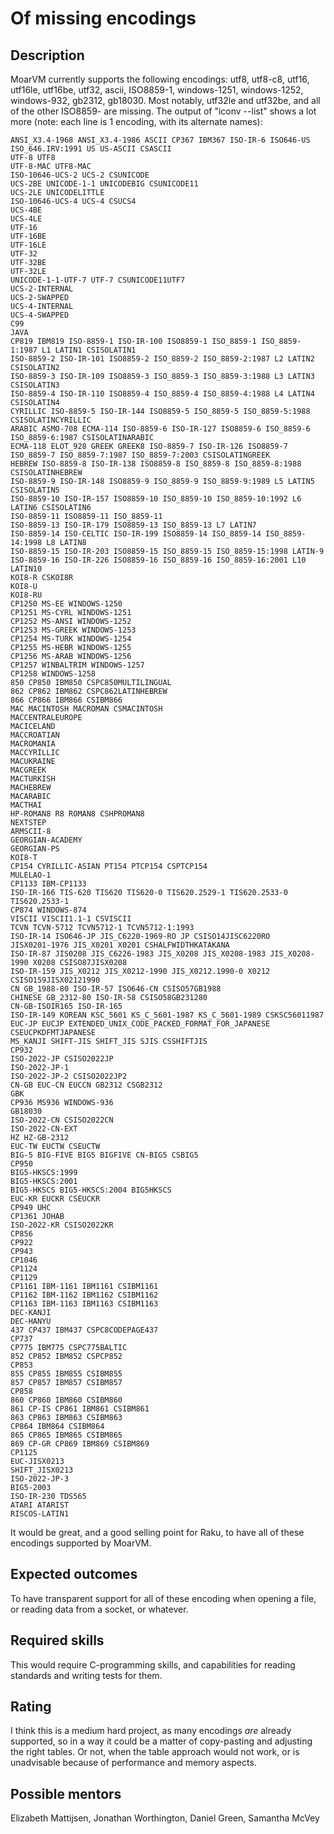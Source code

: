 Of missing encodings
====================

Description
-----------

MoarVM currently supports the following encodings: utf8, utf8-c8, utf16, utf16le, utf16be, utf32, ascii, ISO8859-1, windows-1251, windows-1252, windows-932, gb2312, gb18030.  Most notably, utf32le and utf32be, and all of the other ISO8859- are missing.  The output of "iconv --list" shows a lot more (note: each line is 1 encoding, with its alternate names):

    ANSI_X3.4-1968 ANSI_X3.4-1986 ASCII CP367 IBM367 ISO-IR-6 ISO646-US ISO_646.IRV:1991 US US-ASCII CSASCII
    UTF-8 UTF8
    UTF-8-MAC UTF8-MAC
    ISO-10646-UCS-2 UCS-2 CSUNICODE
    UCS-2BE UNICODE-1-1 UNICODEBIG CSUNICODE11
    UCS-2LE UNICODELITTLE
    ISO-10646-UCS-4 UCS-4 CSUCS4
    UCS-4BE
    UCS-4LE
    UTF-16
    UTF-16BE
    UTF-16LE
    UTF-32
    UTF-32BE
    UTF-32LE
    UNICODE-1-1-UTF-7 UTF-7 CSUNICODE11UTF7
    UCS-2-INTERNAL
    UCS-2-SWAPPED
    UCS-4-INTERNAL
    UCS-4-SWAPPED
    C99
    JAVA
    CP819 IBM819 ISO-8859-1 ISO-IR-100 ISO8859-1 ISO_8859-1 ISO_8859-1:1987 L1 LATIN1 CSISOLATIN1
    ISO-8859-2 ISO-IR-101 ISO8859-2 ISO_8859-2 ISO_8859-2:1987 L2 LATIN2 CSISOLATIN2
    ISO-8859-3 ISO-IR-109 ISO8859-3 ISO_8859-3 ISO_8859-3:1988 L3 LATIN3 CSISOLATIN3
    ISO-8859-4 ISO-IR-110 ISO8859-4 ISO_8859-4 ISO_8859-4:1988 L4 LATIN4 CSISOLATIN4
    CYRILLIC ISO-8859-5 ISO-IR-144 ISO8859-5 ISO_8859-5 ISO_8859-5:1988 CSISOLATINCYRILLIC
    ARABIC ASMO-708 ECMA-114 ISO-8859-6 ISO-IR-127 ISO8859-6 ISO_8859-6 ISO_8859-6:1987 CSISOLATINARABIC
    ECMA-118 ELOT_928 GREEK GREEK8 ISO-8859-7 ISO-IR-126 ISO8859-7 ISO_8859-7 ISO_8859-7:1987 ISO_8859-7:2003 CSISOLATINGREEK
    HEBREW ISO-8859-8 ISO-IR-138 ISO8859-8 ISO_8859-8 ISO_8859-8:1988 CSISOLATINHEBREW
    ISO-8859-9 ISO-IR-148 ISO8859-9 ISO_8859-9 ISO_8859-9:1989 L5 LATIN5 CSISOLATIN5
    ISO-8859-10 ISO-IR-157 ISO8859-10 ISO_8859-10 ISO_8859-10:1992 L6 LATIN6 CSISOLATIN6
    ISO-8859-11 ISO8859-11 ISO_8859-11
    ISO-8859-13 ISO-IR-179 ISO8859-13 ISO_8859-13 L7 LATIN7
    ISO-8859-14 ISO-CELTIC ISO-IR-199 ISO8859-14 ISO_8859-14 ISO_8859-14:1998 L8 LATIN8
    ISO-8859-15 ISO-IR-203 ISO8859-15 ISO_8859-15 ISO_8859-15:1998 LATIN-9
    ISO-8859-16 ISO-IR-226 ISO8859-16 ISO_8859-16 ISO_8859-16:2001 L10 LATIN10
    KOI8-R CSKOI8R
    KOI8-U
    KOI8-RU
    CP1250 MS-EE WINDOWS-1250
    CP1251 MS-CYRL WINDOWS-1251
    CP1252 MS-ANSI WINDOWS-1252
    CP1253 MS-GREEK WINDOWS-1253
    CP1254 MS-TURK WINDOWS-1254
    CP1255 MS-HEBR WINDOWS-1255
    CP1256 MS-ARAB WINDOWS-1256
    CP1257 WINBALTRIM WINDOWS-1257
    CP1258 WINDOWS-1258
    850 CP850 IBM850 CSPC850MULTILINGUAL
    862 CP862 IBM862 CSPC862LATINHEBREW
    866 CP866 IBM866 CSIBM866
    MAC MACINTOSH MACROMAN CSMACINTOSH
    MACCENTRALEUROPE
    MACICELAND
    MACCROATIAN
    MACROMANIA
    MACCYRILLIC
    MACUKRAINE
    MACGREEK
    MACTURKISH
    MACHEBREW
    MACARABIC
    MACTHAI
    HP-ROMAN8 R8 ROMAN8 CSHPROMAN8
    NEXTSTEP
    ARMSCII-8
    GEORGIAN-ACADEMY
    GEORGIAN-PS
    KOI8-T
    CP154 CYRILLIC-ASIAN PT154 PTCP154 CSPTCP154
    MULELAO-1
    CP1133 IBM-CP1133
    ISO-IR-166 TIS-620 TIS620 TIS620-0 TIS620.2529-1 TIS620.2533-0 TIS620.2533-1
    CP874 WINDOWS-874
    VISCII VISCII1.1-1 CSVISCII
    TCVN TCVN-5712 TCVN5712-1 TCVN5712-1:1993
    ISO-IR-14 ISO646-JP JIS_C6220-1969-RO JP CSISO14JISC6220RO
    JISX0201-1976 JIS_X0201 X0201 CSHALFWIDTHKATAKANA
    ISO-IR-87 JIS0208 JIS_C6226-1983 JIS_X0208 JIS_X0208-1983 JIS_X0208-1990 X0208 CSISO87JISX0208
    ISO-IR-159 JIS_X0212 JIS_X0212-1990 JIS_X0212.1990-0 X0212 CSISO159JISX02121990
    CN GB_1988-80 ISO-IR-57 ISO646-CN CSISO57GB1988
    CHINESE GB_2312-80 ISO-IR-58 CSISO58GB231280
    CN-GB-ISOIR165 ISO-IR-165
    ISO-IR-149 KOREAN KSC_5601 KS_C_5601-1987 KS_C_5601-1989 CSKSC56011987
    EUC-JP EUCJP EXTENDED_UNIX_CODE_PACKED_FORMAT_FOR_JAPANESE CSEUCPKDFMTJAPANESE
    MS_KANJI SHIFT-JIS SHIFT_JIS SJIS CSSHIFTJIS
    CP932
    ISO-2022-JP CSISO2022JP
    ISO-2022-JP-1
    ISO-2022-JP-2 CSISO2022JP2
    CN-GB EUC-CN EUCCN GB2312 CSGB2312
    GBK
    CP936 MS936 WINDOWS-936
    GB18030
    ISO-2022-CN CSISO2022CN
    ISO-2022-CN-EXT
    HZ HZ-GB-2312
    EUC-TW EUCTW CSEUCTW
    BIG-5 BIG-FIVE BIG5 BIGFIVE CN-BIG5 CSBIG5
    CP950
    BIG5-HKSCS:1999
    BIG5-HKSCS:2001
    BIG5-HKSCS BIG5-HKSCS:2004 BIG5HKSCS
    EUC-KR EUCKR CSEUCKR
    CP949 UHC
    CP1361 JOHAB
    ISO-2022-KR CSISO2022KR
    CP856
    CP922
    CP943
    CP1046
    CP1124
    CP1129
    CP1161 IBM-1161 IBM1161 CSIBM1161
    CP1162 IBM-1162 IBM1162 CSIBM1162
    CP1163 IBM-1163 IBM1163 CSIBM1163
    DEC-KANJI
    DEC-HANYU
    437 CP437 IBM437 CSPC8CODEPAGE437
    CP737
    CP775 IBM775 CSPC775BALTIC
    852 CP852 IBM852 CSPCP852
    CP853
    855 CP855 IBM855 CSIBM855
    857 CP857 IBM857 CSIBM857
    CP858
    860 CP860 IBM860 CSIBM860
    861 CP-IS CP861 IBM861 CSIBM861
    863 CP863 IBM863 CSIBM863
    CP864 IBM864 CSIBM864
    865 CP865 IBM865 CSIBM865
    869 CP-GR CP869 IBM869 CSIBM869
    CP1125
    EUC-JISX0213
    SHIFT_JISX0213
    ISO-2022-JP-3
    BIG5-2003
    ISO-IR-230 TDS565
    ATARI ATARIST
    RISCOS-LATIN1

It would be great, and a good selling point for Raku, to have all of these encodings supported by MoarVM.

Expected outcomes
-----------------

To have transparent support for all of these encoding when opening a file, or reading data from a socket, or whatever.


Required skills
---------------

This would require C-programming skills, and capabilities for reading standards and writing tests for them.

Rating
------

I think this is a medium hard project, as many encodings *are* already supported, so in a way it could be a matter of copy-pasting and adjusting the right tables.  Or not, when the table approach would not work, or is unadvisable because of performance and memory aspects.

Possible mentors
----------------

Elizabeth Mattijsen, Jonathan Worthington, Daniel Green, Samantha McVey
